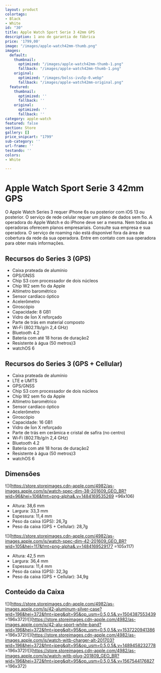 ```yaml
---
layout: product
colortags:
- Black
- White
id: "30"
title: Apple Watch Sport Serie 3 42mm GPS
description: 1 ano de garantia de fábrica
price: '1799,00'
image: "/images/apple-watch42mm-thumb.png"
images:
  default:
    thumbnail:
      optimized: "/images/apple-watch42mm-thumb-1.png"
      fallback: "/images/apple-watch42mm-thumb-1.png"
    original:
      optimized: "/images/bolss-ivu5p-0.webp"
      fallback: "/images/apple-watch42mm-original.png"
  featured:
    thumbnail:
      optimized: ''
      fallback: ''
    original:
      optimized: ''
      fallback: ''
category: apple-watch
featured: false
section: Store
gallery: []
price_snipcart: "1799"
sub-category: ''
url-frame: ''
testando: ''
colors:
- White

---
```

# Apple Watch Sport Serie 3 42mm GPS

O Apple Watch Series 3 requer iPhone 6s ou posterior com iOS 13 ou posterior. O serviço de rede celular requer um plano de dados sem fio. A operadora do Apple Watch e do iPhone deve ser a mesma. Nem todas as operadoras oferecem planos empresariais. Consulte sua empresa e sua operadora. O serviço de roaming não está disponível fora da área de cobertura da rede da sua operadora. Entre em contato com sua operadora para obter mais informações.

## Recursos do Series 3 (GPS)

* Caixa prateada de alumínio
* GPS/GNSS
* Chip S3 com processador de dois núcleos
* Chip W2 sem fio da Apple
* Altímetro barométrico
* Sensor cardíaco óptico
* Acelerômetro
* Giroscópio
* Capacidade: 8 GB1
* Vidro de Íon X reforçado
* Parte de trás em material composto
* Wi‑Fi (802.11b/g/n 2,4 GHz)
* Bluetooth 4.2
* Bateria com até 18 horas de duração2
* Resistente à água (50 metros)3
* watchOS 6

## Recursos do Series 3 (GPS + Cellular)

* Caixa prateada de alumínio
* LTE e UMTS
* GPS/GNSS
* Chip S3 com processador de dois núcleos
* Chip W2 sem fio da Apple
* Altímetro barométrico
* Sensor cardíaco óptico
* Acelerômetro
* Giroscópio
* Capacidade: 16 GB1
* Vidro de Íon X reforçado
* Parte de trás em cerâmica e cristal de safira (no centro)
* Wi‑Fi (802.11b/g/n 2,4 GHz)
* Bluetooth 4.2
* Bateria com até 18 horas de duração2
* Resistente à água (50 metros)3
* watchOS 6

## Dimensões

![](https://store.storeimages.cdn-apple.com/4982/as-images.apple.com/is/watch-spec-dim-38-201609_GEO_BR?wid=96&hei=106&fmt=png-alpha&.v=1484169535269 =96x106)

* Altura: 38,6 mm
* Largura: 33,3 mm
* Espessura: 11,4 mm
* Peso da caixa (GPS): 26,7g
* Peso da caixa (GPS + Cellular): 28,7g

![](https://store.storeimages.cdn-apple.com/4982/as-images.apple.com/is/watch-spec-dim-42-201609_GEO_BR?wid=105&hei=117&fmt=png-alpha&.v=1484169529177 =105x117)

* Altura: 42,5 mm
* Largura: 36,4 mm
* Espessura: 11,4 mm
* Peso da caixa (GPS): 32,3g
* Peso da caixa (GPS + Cellular): 34,9g

## Conteúdo da Caixa

![](https://store.storeimages.cdn-apple.com/4982/as-images.apple.com/is/42-aluminum-silver-case?wid=196&hei=372&fmt=jpeg&qlt=95&op_usm=0.5,0.5&.v=1504387553439 =196x372)![](https://store.storeimages.cdn-apple.com/4982/as-images.apple.com/is/42-alu-sport-white-band?wid=196&hei=372&fmt=jpeg&qlt=95&op_usm=0.5,0.5&.v=1537220941386 =196x372)![](https://store.storeimages.cdn-apple.com/4982/as-images.apple.com/is/watch-witb-charger-alt-201703?wid=196&hei=372&fmt=jpeg&qlt=95&op_usm=0.5,0.5&.v=1489458232778 =196x372)![](https://store.storeimages.cdn-apple.com/4982/as-images.apple.com/is/watch-witb-plug-201809_GEO_BR?wid=196&hei=372&fmt=jpeg&qlt=95&op_usm=0.5,0.5&.v=1567544176827 =196x372)